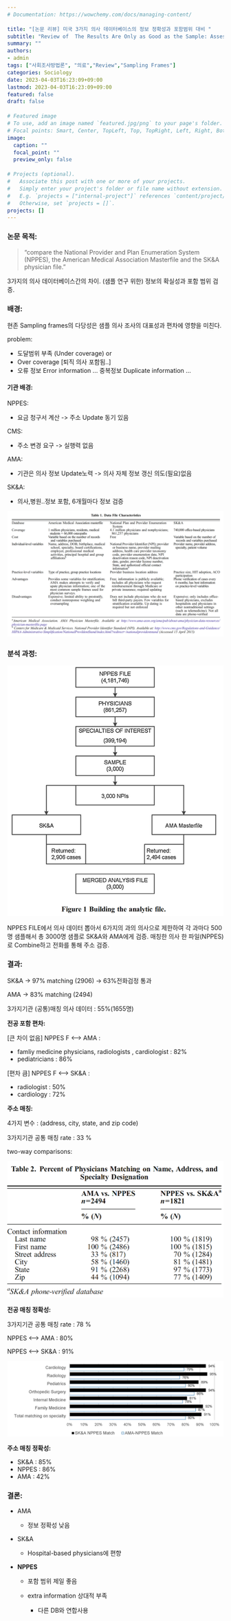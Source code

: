 ```yaml
---
# Documentation: https://wowchemy.com/docs/managing-content/

title: "[논문 리뷰] 미국 3가지 의사 데이터베이스의 정보 정확성과 포함범위 대비 "
subtitle: "Review of  The Results Are Only as Good as the Sample: Assessing Three National Physician Sampling Frames "
summary: ""
authors: 
- admin
tags: ["사회조사방법론", "의료","Review","Sampling Frames"]
categories: Sociology
date: 2023-04-03T16:23:09+09:00
lastmod: 2023-04-03T16:23:09+09:00
featured: false
draft: false

# Featured image
# To use, add an image named `featured.jpg/png` to your page's folder.
# Focal points: Smart, Center, TopLeft, Top, TopRight, Left, Right, BottomLeft, Bottom, BottomRight.
image:
  caption: ""
  focal_point: ""
  preview_only: false

# Projects (optional).
#   Associate this post with one or more of your projects.
#   Simply enter your project's folder or file name without extension.
#   E.g. `projects = ["internal-project"]` references `content/project/deep-learning/index.md`.
#   Otherwise, set `projects = []`.
projects: []
---
```


### 논문 목적:

> “compare the National Provider and Plan Enumeration System (NPPES), the American Medical Association Masterfile and the SK&A physician file.” 

3가지의 의사 데이터베이스간의 차이. (샘플 연구 위한) 정보의 확실성과 포함 범위 검증.

### 배경:

현존 Sampling frames의 다당성은 샘플 의사 조사의 대표성과 편차에 영향을 미친다.

problem:

- 도달범위 부족 (Under coverage) or
- Over coverage [퇴직 의사 포함됨..]
- 오류 정보 Error information … 중복정보 Duplicate information …

#### 기관 배경:

NPPES:

- 요금 청구서 계산 -> 주소 Update 동기 있음

CMS:

- 주소 변경 요구 -> 실행력 없음

AMA:

- 기관은 의사 정보 Update노력 -> 의사 자체 정보 갱신 의도(필요)없음

SK&A:

- 의사,병원..정보 포함, 6개월마다 정보 검증

![image](2.png)

### 분석 과정:

![image](1.png)

NPPES FILE에서 의사 데이터 뽑아서 6가지의 과의 의사으로 제한하여 각 과마다 500명 샘플해서 총 3000명 샘플로 SK&A와 AMA에게 검증. 매칭한 의사 한 파일(NPPES)로 Combine하고 전화를 통해 주소 검증.

### 결과:

SK&A -> 97% matching (2906) -> 63%전화검정 통과

AMA -> 83% matching (2494)

3가지기관 (공통)매칭 의사 데이터 : 55%(1655명)

**전공 포함 편차:**

[큰 차이 없음] NPPES F <--> AMA :

- famliy medicine physicians, radiologists , cardiologist : 82%
- pediatricians : 86%

[편차 큼] NPPES F <--> SK&A :

- radiologist : 50%
- cardiology : 72%

**주소 매칭:**

4가지 변수 : (address, city, state, and zip code)

3가지기관 공통 매칭 rate : 33 %

two-way comparisons:

![image](3.png)

**전공 매칭 정확성:**

3가지기관 공통 매칭 rate : 78 %

NPPES <--> AMA : 80%

NPPES <--> SK&A : 91%

![image](4.png)

**주소 매칭 정확성:**

- SK&A : 85%
- NPPES : 86%
- AMA : 42%

### 결론:

- AMA
    
    - 정보 정확성 낮음
- SK&A
    
    - Hospital-based physicians에 편향
- **NPPES**
    
    - 포함 범위 제일 좋음
    - extra information 상대적 부족
        
        - 다른 DB와 연합사용